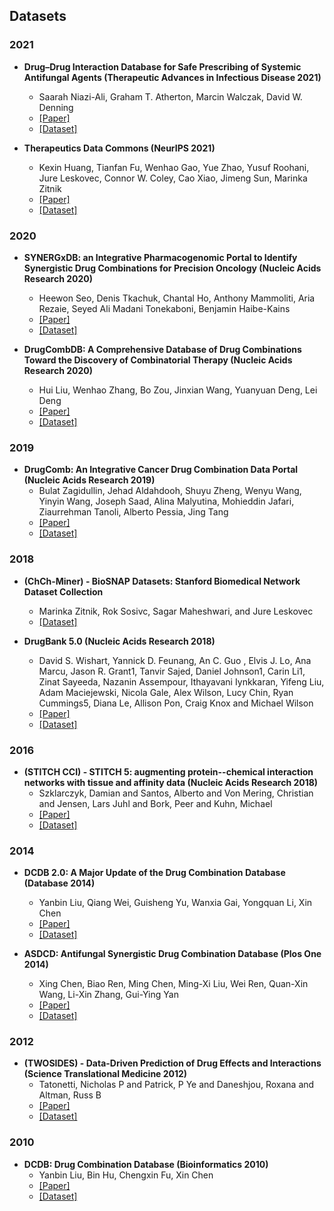 ## Datasets

### 2021

- **Drug–Drug Interaction Database for Safe Prescribing of Systemic Antifungal Agents (Therapeutic Advances in Infectious Disease 2021)**
  - Saarah Niazi-Ali, Graham T. Atherton, Marcin Walczak, David W. Denning
  - [[Paper]](https://journals.sagepub.com/doi/full/10.1177/20499361211010605)
  - [[Dataset]](https://antifungalinteractions.org/)

- **Therapeutics Data Commons (NeurIPS 2021)**
  - Kexin Huang, Tianfan Fu, Wenhao Gao, Yue Zhao, Yusuf Roohani, Jure Leskovec, Connor W. Coley, Cao Xiao, Jimeng Sun, Marinka Zitnik
  - [[Paper]](https://journals.sagepub.com/doi/full/10.1177/20499361211010605)
  - [[Dataset]](https://tdcommons.ai/multi_pred_tasks/ddi/)

### 2020

- **SYNERGxDB: an Integrative Pharmacogenomic Portal to Identify Synergistic Drug Combinations for Precision Oncology (Nucleic Acids Research 2020)**
  - Heewon Seo, Denis Tkachuk, Chantal Ho, Anthony Mammoliti, Aria Rezaie, Seyed Ali Madani Tonekaboni, Benjamin Haibe-Kains
  - [[Paper]](https://academic.oup.com/nar/article/48/W1/W494/5842189)
  - [[Dataset]](http://SYNERGxDB.ca/)

- **DrugCombDB: A Comprehensive Database of Drug Combinations Toward the Discovery of Combinatorial Therapy (Nucleic Acids Research 2020)**
  - Hui Liu, Wenhao Zhang, Bo Zou, Jinxian Wang, Yuanyuan Deng, Lei Deng
  - [[Paper]](https://academic.oup.com/nar/article/48/D1/D871/5609522)
  - [[Dataset]](http://drugcombdb.denglab.org/)

### 2019

- **DrugComb: An Integrative Cancer Drug Combination Data Portal (Nucleic Acids Research 2019)**
  - Bulat Zagidullin, Jehad Aldahdooh, Shuyu Zheng, Wenyu Wang, Yinyin Wang, Joseph Saad, Alina Malyutina, Mohieddin Jafari, Ziaurrehman Tanoli, Alberto Pessia, Jing Tang
  - [[Paper]](https://pubmed.ncbi.nlm.nih.gov/31066443/)
  - [[Dataset]](https://drugcomb.fimm.fi/)

### 2018

- **(ChCh-Miner) - BioSNAP Datasets: Stanford Biomedical Network Dataset Collection**
  - Marinka Zitnik, Rok Sosivc, Sagar Maheshwari, and Jure Leskovec
  - [[Dataset]](https://snap.stanford.edu/biodata/datasets/10001/10001-ChCh-Miner.html)

- **DrugBank 5.0 (Nucleic Acids Research 2018)**
  - David S. Wishart, Yannick D. Feunang, An C. Guo , Elvis J. Lo, Ana Marcu, Jason R. Grant1, Tanvir Sajed, Daniel Johnson1, Carin Li1, Zinat Sayeeda, Nazanin Assempour, Ithayavani Iynkkaran, Yifeng Liu, Adam Maciejewski, Nicola Gale, Alex Wilson, Lucy Chin, Ryan Cummings5, Diana Le, Allison Pon, Craig Knox and Michael Wilson
  - [[Paper]](https://pubmed.ncbi.nlm.nih.gov/29126136/)
  - [[Dataset]](https://go.drugbank.com/)

### 2016

- **(STITCH CCI) - STITCH 5: augmenting protein--chemical interaction networks with tissue and affinity data (Nucleic Acids Research 2018)**
  - Szklarczyk, Damian and Santos, Alberto and Von Mering, Christian and Jensen, Lars Juhl and Bork, Peer and Kuhn, Michael
  - [[Paper]](https://pubmed.ncbi.nlm.nih.gov/26590256/)
  - [[Dataset]](http://stitch.embl.de/cgi/download.pl?UserId=6m9TOj66XuIx&sessionId=obJN2a90uy33)


### 2014

- **DCDB 2.0: A Major Update of the Drug Combination Database (Database 2014)**
  - Yanbin Liu, Qiang Wei, Guisheng Yu, Wanxia Gai, Yongquan Li, Xin Chen
  - [[Paper]](https://academic.oup.com/database/article/doi/10.1093/database/bau124/2635579)
  - [[Dataset]](http://www.cls.zju.edu.cn/dcdb/)

- **ASDCD: Antifungal Synergistic Drug Combination Database (Plos One 2014)**
  - Xing Chen, Biao Ren, Ming Chen, Ming-Xi Liu, Wei Ren, Quan-Xin Wang, Li-Xin Zhang, Gui-Ying Yan
  - [[Paper]](https://journals.plos.org/plosone/article?id=10.1371/journal.pone.0086499)
  - [[Dataset]](http://asdcd.amss.ac.cn/)

### 2012

- **(TWOSIDES) - Data-Driven Prediction of Drug Effects and Interactions (Science Translational Medicine 2012)**
  - Tatonetti, Nicholas P and Patrick, P Ye and Daneshjou, Roxana and Altman, Russ B
  - [[Paper]](https://www.science.org/doi/full/10.1126/scitranslmed.3003377)
  - [[Dataset]](http://tatonettilab.org/offsides/)

### 2010

- **DCDB: Drug Combination Database (Bioinformatics 2010)**
  - Yanbin Liu, Bin Hu, Chengxin Fu, Xin Chen
  - [[Paper]](https://academic.oup.com/bioinformatics/article/26/4/587/243716)
  - [[Dataset]](http://www.cls.zju.edu.cn/dcdb/)
